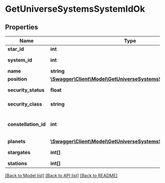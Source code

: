 # GetUniverseSystemsSystemIdOk

## Properties
Name | Type | Description | Notes
------------ | ------------- | ------------- | -------------
**star_id** | **int** | star_id integer | 
**system_id** | **int** | system_id integer | 
**name** | **string** | name string | 
**position** | [**\Swagger\Client\Model\GetUniverseSystemsSystemIdOkPosition**](GetUniverseSystemsSystemIdOkPosition.md) |  | [optional] 
**security_status** | **float** | security_status number | 
**security_class** | **string** | security_class string | [optional] 
**constellation_id** | **int** | The constellation this solar system is in | 
**planets** | [**\Swagger\Client\Model\GetUniverseSystemsSystemIdOkPlanets[]**](GetUniverseSystemsSystemIdOkPlanets.md) | planets array | 
**stargates** | **int[]** | stargates array | [optional] 
**stations** | **int[]** | stations array | [optional] 

[[Back to Model list]](../README.md#documentation-for-models) [[Back to API list]](../README.md#documentation-for-api-endpoints) [[Back to README]](../README.md)


